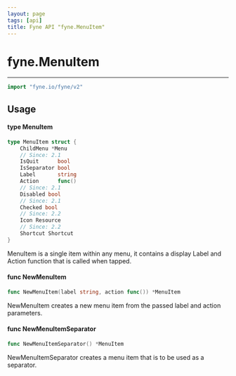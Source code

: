 ```yaml
---
layout: page
tags: [api]
title: Fyne API "fyne.MenuItem"
---
```


# fyne.MenuItem
---
```go
import "fyne.io/fyne/v2"
```

## Usage

#### type MenuItem

```go
type MenuItem struct {
	ChildMenu *Menu
	// Since: 2.1
	IsQuit      bool
	IsSeparator bool
	Label       string
	Action      func()
	// Since: 2.1
	Disabled bool
	// Since: 2.1
	Checked bool
	// Since: 2.2
	Icon Resource
	// Since: 2.2
	Shortcut Shortcut
}
```

MenuItem is a single item within any menu, it contains a display Label and Action function that is called when tapped.

#### func  NewMenuItem

```go
func NewMenuItem(label string, action func()) *MenuItem
```
NewMenuItem creates a new menu item from the passed label and action parameters.

#### func  NewMenuItemSeparator

```go
func NewMenuItemSeparator() *MenuItem
```
NewMenuItemSeparator creates a menu item that is to be used as a separator.
